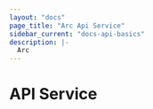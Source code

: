 ```yaml
---
layout: "docs"
page_title: "Arc Api Service"
sidebar_current: "docs-api-basics"
description: |-
  Arc
---
```


# API Service
